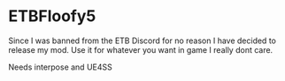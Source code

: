# ETBFloofy5

Since I was banned from the ETB Discord for no reason I have decided to release my mod.
Use it for whatever you want in game I really dont care.

Needs interpose and UE4SS
